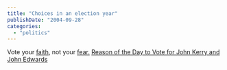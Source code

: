 ```yaml
---
title: "Choices in an election year"
publishDate: "2004-09-28"
categories: 
  - "politics"
---
```


Vote your [faith](http://www.ncccusa.org/news/04christianprinciplesstory.html), not your [fear.](http://apollo.skidmore.edu/news/news.release.detail_show?p_news_id=693) [Reason of the Day to Vote for John Kerry and John Edwards](http://www.thirdlayer.org/sw/vote/index.html)
